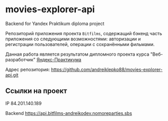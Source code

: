 # movies-explorer-api
Backend for Yandex Praktikum diploma project

Репозиторий приложения проекта `Bitfilms`, содержащий бэкенд часть приложения со следующими возможностями: авторизации и регистрации пользователей, операции с сохранёнными фильмами. 

Данная работа является результатом дипломного проекта курса "Веб-разработчик" [Яндекс-Практикума](https://practicum.yandex.ru/ "Сайт Яндекс-Практикума")

Адрес репозитория: https://github.com/andreiklepko88/movies-explorer-api.git

## Ссылки на проект

IP 84.201.140.189

Backend https://api.bitfilms-andreikodev.nomoreparties.sbs
